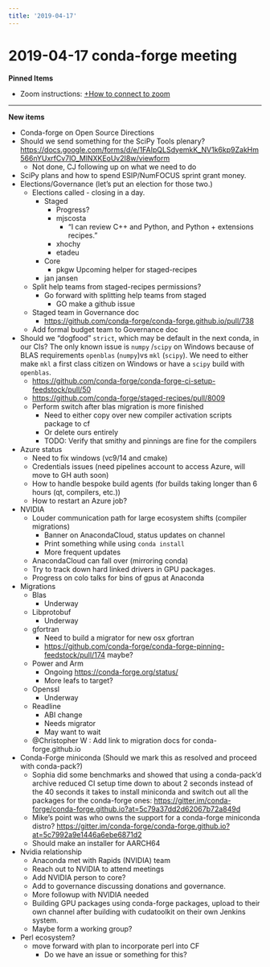 ```yaml
---
title: '2019-04-17'
---
```

# 2019-04-17 conda-forge meeting
**Pinned Items**

- Zoom instructions: [+How to connect to zoom](https://paper.dropbox.com/doc/How-to-connect-to-zoom-odl94oveHyiRv6UqTtZE5) 
----------

**New items**

- Conda-forge on Open Source Directions
- Should we send something for the SciPy Tools plenary? https://docs.google.com/forms/d/e/1FAIpQLSdyemkK_NV1k6kp9ZakHm566nYUxrfCv7lO_MlNXKEoUv2I8w/viewform
    - Not done, CJ following up on what we need to do
- SciPy plans and how to spend ESIP/NumFOCUS sprint grant money.
- Elections/Governance (let’s put an election for those two.)
    - Elections called - closing in a day.
        - Staged
            - Progress?
            - mjscosta
                - “I can review C++ and Python, and Python + extensions recipes.”
            - xhochy
            - etadeu
        - Core
            - pkgw
        Upcoming helper for staged-recipes
        - jan jansen
    - Split help teams from staged-recipes permissions?
        - Go forward with splitting help teams from staged
            - GO make a github issue
    - Staged team in Governance doc
        - https://github.com/conda-forge/conda-forge.github.io/pull/738
    - Add formal budget team to Governance doc
- Should we “dogfood”  `strict`, which may be default in the next conda, in our CIs? The only known issue is `numpy` /`scipy`  on Windows because of BLAS requirements `openblas`  (`numpy`)vs `mkl` (`scipy`). We need to either make `mkl` a first class citizen on Windows or have a `scipy` build with `openblas`.
    - https://github.com/conda-forge/conda-forge-ci-setup-feedstock/pull/50
    - https://github.com/conda-forge/staged-recipes/pull/8009
    - Perform switch after blas migration is more finished
        - Need to either copy over new compiler activation scripts package to cf
        - Or delete ours entirely
        - TODO: Verify that smithy and pinnings are fine for the compilers
- Azure status
    - Need to fix windows (vc9/14 and cmake)
    - Credentials issues (need pipelines account to access Azure, will move to GH auth soon)
    - How to handle bespoke build agents (for builds taking longer than 6 hours (qt, compilers, etc.))
    - How to restart an Azure job?
- NVIDIA
    - Louder communication path for large ecosystem shifts (compiler migrations)
        - Banner on AnacondaCloud, status updates on channel
        - Print something while using `conda install`
        - More frequent updates
    - AnacondaCloud can fall over (mirroring conda)
    - Try to track down hard linked drivers in GPU packages.
    - Progress on colo talks for bins of gpus at Anaconda
- Migrations
    - Blas
        - Underway
    - Libprotobuf
        - Underway
    - gfortran
        - Need to build a migrator for new osx gfortran
        - https://github.com/conda-forge/conda-forge-pinning-feedstock/pull/174 maybe?
    - Power and Arm
        - Ongoing https://conda-forge.org/status/
        - More leafs to target?
    - Openssl
        - Underway
    - Readline
        - ABI change
        - Needs migrator
        - May want to wait
    - @Christopher W : Add link to migration docs for conda-forge.github.io
- Conda-Forge miniconda (Should we mark this as resolved and proceed with conda-pack?)
    - Sophia did some benchmarks and showed that using a conda-pack’d archive reduced CI setup time down to about 2 seconds instead of the 40 seconds it takes to install miniconda and switch out all the packages for the conda-forge ones: https://gitter.im/conda-forge/conda-forge.github.io?at=5c79a37dd2d62067b72a849d
    - Mike’s point was who owns the support for a conda-forge miniconda distro? https://gitter.im/conda-forge/conda-forge.github.io?at=5c7992a9e1446a6ebe6871d2
    - Should make an installer for AARCH64
- Nvidia relationship
    - Anaconda met with Rapids (NVIDIA) team
    - Reach out to NVIDIA to attend meetings
    - Add NVIDIA person to core?
    - Add to governance discussing donations and governance.
    - More followup with NVIDIA needed
    - Building GPU packages using conda-forge packages, upload to their own channel after building with cudatoolkit on their own Jenkins system.
    - Maybe form a working group?
- Perl ecosystem?
    - move forward with plan to incorporate perl into CF
        - Do we have an issue or something for this?

